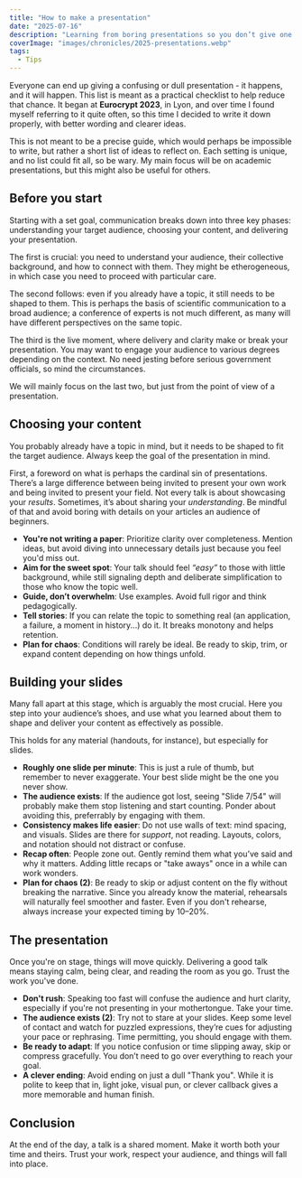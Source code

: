 ```yaml
---
title: "How to make a presentation"
date: "2025-07-16"
description: "Learning from boring presentations so you don’t give one."
coverImage: "images/chronicles/2025-presentations.webp"
tags:
  - Tips
---
```



Everyone can end up giving a confusing or dull presentation - it happens, and it will happen. This list is meant as a practical checklist to help reduce that chance. It began at **Eurocrypt 2023**, in Lyon, and over time I found myself referring to it quite often, so this time I decided to write it down properly, with better wording and clearer ideas.

This is not meant to be a precise guide, which would perhaps be impossible to write, but rather a short list of ideas to reflect on. Each setting is unique, and no list could fit all, so be wary. My main focus will be on academic presentations, but this might also be useful for others.


## Before you start

Starting with a set goal, communication breaks down into three key phases: understanding your target audience, choosing your content, and delivering your presentation.

The first is crucial: you need to understand your audience, their collective background, and how to connect with them. They might be etherogeneous, in which case you need to proceed with particular care.

The second follows: even if you already have a topic, it still needs to be shaped to them. This is perhaps the basis of scientific communication to a broad audience; a conference of experts is not much different, as many will have different perspectives on the same topic.

The third is the live moment, where delivery and clarity make or break your presentation. You may want to engage your audience to various degrees depending on the context. No need jesting before serious government officials, so mind the circumstances.

We will mainly focus on the last two, but just from the point of view of a presentation.


## Choosing your content

You probably already have a topic in mind, but it needs to be shaped to fit the target audience. Always keep the goal of the presentation in mind. 

First, a foreword on what is perhaps the cardinal sin of presentations. There’s a large difference between being invited to present your own work and being invited to present your field. Not every talk is about showcasing your _results_. Sometimes, it’s about sharing your _understanding_. Be mindful of that and avoid boring with details on your articles an audience of beginners.

- **You're not writing a paper**: Prioritize clarity over completeness. Mention ideas, but avoid diving into unnecessary details just because you feel you'd miss out.
- **Aim for the sweet spot**: Your talk should feel _“easy”_ to those with little background, while still signaling depth and deliberate simplification to those who know the topic well.
- **Guide, don’t overwhelm**: Use examples. Avoid full rigor and think pedagogically.
- **Tell stories**: If you can relate the topic to something real (an application, a failure, a moment in history...) do it. It breaks monotony and helps retention. 
- **Plan for chaos**: Conditions will rarely be ideal. Be ready to skip, trim, or expand content depending on how things unfold.


## Building your slides 

Many fall apart at this stage, which is arguably the most crucial. Here you step into your audience’s shoes, and use what you learned about them to shape and deliver your content as effectively as possible.

This holds for any material (handouts, for instance), but especially for slides.

- **Roughly one slide per minute**: This is just a rule of thumb, but remember to never exaggerate. Your best slide might be the one you never show.
- **The audience exists**: If the audience got lost, seeing "Slide 7/54" will probably make them stop listening and start counting. Ponder about avoiding this, preferrably by engaging with them.
- **Consistency makes life easier**: Do not use walls of text: mind spacing, and visuals. Slides are there for *support*, not reading. Layouts, colors, and notation should not distract or confuse.
- **Recap often**: People zone out. Gently remind them what you’ve said and why it matters. Adding little recaps or "take aways" once in a while can work wonders.
- **Plan for chaos (2)**: Be ready to skip or adjust content on the fly without breaking the narrative. Since you already know the material, rehearsals will naturally feel smoother and faster. Even if you don't rehearse, always increase your expected timing by 10–20%. 


## The presentation

Once you're on stage, things will move quickly. Delivering a good talk means staying calm, being clear, and reading the room as you go. Trust the work you've done. 

- **Don't rush**: Speaking too fast will confuse the audience and hurt clarity, especially if you're not presenting in your mothertongue. Take your time.
- **The audience exists (2)**: Try not to stare at your slides. Keep some level of contact and watch for puzzled expressions, they’re cues for adjusting your pace or rephrasing. Time permitting, you should engage with them.
- **Be ready to adapt**: If you notice confusion or time slipping away, skip or compress gracefully. You don’t need to go over everything to reach your goal.
- **A clever ending**: Avoid ending on just a dull "Thank you". While it is polite to keep that in, light joke, visual pun, or clever callback gives a more memorable and human finish.


## Conclusion

At the end of the day, a talk is a shared moment. Make it worth both your time and theirs. Trust your work, respect your audience, and things will fall into place.


